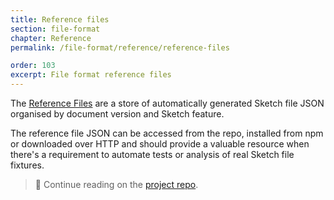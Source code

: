 ```yaml
---
title: Reference files
section: file-format
chapter: Reference
permalink: /file-format/reference/reference-files

order: 103
excerpt: File format reference files
---
```


The [Reference Files](https://github.com/sketch-hq/sketch-reference-files) are a store of automatically generated Sketch file JSON organised by document version and Sketch feature.

The reference file JSON can be accessed from the repo, installed from npm or downloaded over HTTP and should provide a valuable resource when there's a requirement to automate tests or analysis of real Sketch file fixtures.

> 📖 Continue reading on the [project repo](https://github.com/sketch-hq/sketch-reference-files).
